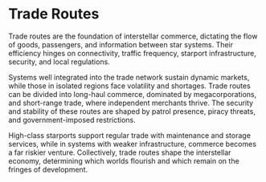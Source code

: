 # Trade Routes

Trade routes are the foundation of interstellar commerce, dictating the flow of goods, passengers, and information between star systems. Their efficiency hinges on connectivity, traffic frequency, starport infrastructure, security, and local regulations.

Systems well integrated into the trade network sustain dynamic markets, while those in isolated regions face volatility and shortages. Trade routes can be divided into long-haul commerce, dominated by megacorporations, and short-range trade, where independent merchants thrive. The security and stability of these routes are shaped by patrol presence, piracy threats, and government-imposed restrictions.

High-class starports support regular trade with maintenance and storage services, while in systems with weaker infrastructure, commerce becomes a far riskier venture. Collectively, trade routes shape the interstellar economy, determining which worlds flourish and which remain on the fringes of development.
